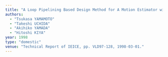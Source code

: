 ```yaml
---
title: "A Loop Pipelining Based Design Method for A Motion Estimator with Flexibility of Functional Unit Organization"
authors:
  - "Tsukasa YAMAMOTO"
  - "Takeshi UCHIDA"
  - "Akihiko YAMADA"
  - "Hitoshi KIYA"
year: 1998
type: "domestic"
venue: "Technical Report of IEICE, pp. VLD97-128, 1998-03-01."
---
```

